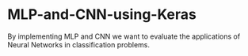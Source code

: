# MLP-and-CNN-using-Keras
By implementing MLP and CNN we want to evaluate the applications of Neural Networks in classification problems.
